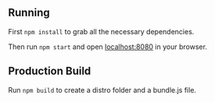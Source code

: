 ## Running

First `npm install` to grab all the necessary dependencies.

Then run `npm start` and open <localhost:8080> in your browser.

## Production Build

Run `npm build` to create a distro folder and a bundle.js file.
